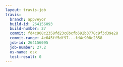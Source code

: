 ```yaml
---
layout: travis-job
travis:
  branch: appveyor
  build-id: 264156093
  build-number: 27
  commit: fd4c908c2358fd23c6bcfb592b3778c9f3d39e28
  commit-range: 4e645ff5df97...fd4c908c2358
  job-id: 264156095
  job-number: 27.2
  os-name: osx
  test-result: 0
---
```

